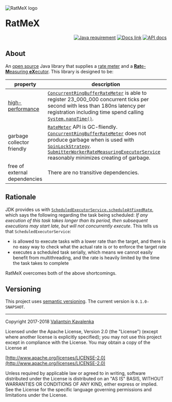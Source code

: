 <img align="left" src="https://stincmale.github.io/ratmex/logo-small.png" alt="RatMeX logo">

# RatMeX
<p align="right">
<a href="http://www.oracle.com/technetwork/java/javase/overview/index.html"><img src="https://img.shields.io/badge/Java-8+-blue.svg" alt="Java requirement"></a>
<a href="https://github.com/stIncMale/ratmex/wiki"><img src="https://img.shields.io/badge/documentation-current-blue.svg" alt="Docs link"></a>
<a href="https://stincmale.github.io/ratmex/apidocs/current/index.html?overview-summary.html"><img src="https://img.shields.io/badge/javadocs-current-blue.svg" alt="API docs"></a>
</p>

## About
An [open source](https://opensource.org/osd) Java library that supplies a [rate meter](https://stincmale.github.io/ratmex/apidocs/current/stincmale/ratmex/meter/RateMeter.html)
and a [**Rat**e-**M**easuring **eX**ecutor](https://stincmale.github.io/ratmex/apidocs/current/stincmale/ratmex/executor/RateMeasuringExecutorService.html).
This library is designed to be:

 property | description
--- | ---
[high-performance](https://github.com/stIncMale/ratmex/wiki/Performance) | [`ConcurrentRingBufferRateMeter`](https://stincmale.github.io/ratmex/apidocs/current/stincmale/ratmex/meter/ConcurrentRingBufferRateMeter.html) is able to register 23_000_000 concurrent ticks per second with less than 180ns latency per registration including time spend calling [`System.nanoTime()`](https://docs.oracle.com/javase/10/docs/api/java/lang/System.html#nanoTime()).
garbage collector friendly | [`RateMeter`](https://stincmale.github.io/ratmex/apidocs/current/stincmale/ratmex/meter/RateMeter.html) API is GC-fliendly. [`ConcurrentRingBufferRateMeter`](https://stincmale.github.io/ratmex/apidocs/current/stincmale/ratmex/meter/ConcurrentRingBufferRateMeter.html) does not produce garbage when is used with [`SpinLockStrategy`](https://stincmale.github.io/ratmex/apidocs/current/stincmale/ratmex/meter/SpinLockStrategy.html). [`SubmitterWorkerRateMeasuringExecutorService`](https://stincmale.github.io/ratmex/apidocs/current/stincmale/ratmex/executor/SubmitterWorkerRateMeasuringExecutorService.html) reasonably minimizes creating of garbage.
free of external dependencies | There are no transitive dependencies.

## Rationale
JDK provides us with [`ScheduledExecutorService.scheduleAtFixedRate`](https://docs.oracle.com/javase/10/docs/api/java/util/concurrent/ScheduledExecutorService.html#scheduleAtFixedRate(java.lang.Runnable,long,long,java.util.concurrent.TimeUnit)),
which says the following regarding the task being scheduled:
_If any execution of this task takes longer than its period, then subsequent executions may start late, but will not concurrently execute_.
This tells us that `ScheduledExecutorService`:
* is allowed to execute tasks with a lower rate than the target, and there is no easy way to check what the actual rate is or to enforce the target rate
* executes a scheduled task serially, which means we cannot easily benefit from multithreading, and the rate is heavily limited by the time the task takes to complete

RatMeX overcomes both of the above shortcomings.

## Versioning
This project uses [semantic versioning](https://semver.org). The current version is `0.1.0-SNAPSHOT`.

---

Copyright 2017-2018 [Valiantsin Kavalenka](https://sites.google.com/site/aboutmale/)

Licensed under the Apache License, Version 2.0 (the "License") (except where another license is explicitly specified);
you may not use this project except in compliance with the License.
You may obtain a copy of the License at

[http://www.apache.org/licenses/LICENSE-2.0](http://www.apache.org/licenses/LICENSE-2.0)

Unless required by applicable law or agreed to in writing, software
distributed under the License is distributed on an "AS IS" BASIS,
WITHOUT WARRANTIES OR CONDITIONS OF ANY KIND, either express or implied.
See the License for the specific language governing permissions and
limitations under the License.
